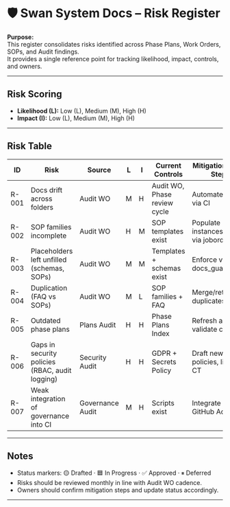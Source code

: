 # 🛡 Swan System Docs – Risk Register

**Purpose:**  
This register consolidates risks identified across Phase Plans, Work Orders, SOPs, and Audit findings.  
It provides a single reference point for tracking likelihood, impact, controls, and owners.

---

## Risk Scoring
- **Likelihood (L):** Low (L), Medium (M), High (H)
- **Impact (I):** Low (L), Medium (M), High (H)

---

## Risk Table

| ID | Risk | Source | L | I | Current Controls | Mitigation / Next Steps | Owner | Status |
|----|------|--------|---|---|------------------|-------------------------|-------|--------|
| R-001 | Docs drift across folders | Audit WO | M | H | Audit WO, Phase review cycle | Automate checks via CI | Docs Owner | 🟡 |
| R-002 | SOP families incomplete | Audit WO | H | M | SOP templates exist | Populate instances, track via joborders | Process Owner | 🟦 |
| R-003 | Placeholders left unfilled (schemas, SOPs) | Audit WO | M | M | Templates + schemas exist | Enforce via docs_guardian.py | Tech Lead | 🟡 |
| R-004 | Duplication (FAQ vs SOPs) | Audit WO | M | L | SOP families + FAQ | Merge/retire duplicates | Docs Owner | ⏸ |
| R-005 | Outdated phase plans | Plans Audit | H | H | Phase Plans Index | Refresh and validate content | PMO | 🟦 |
| R-006 | Gaps in security policies (RBAC, audit logging) | Security Audit | H | H | GDPR + Secrets Policy | Draft new policies, link to CT | Security Lead | 🟡 |
| R-007 | Weak integration of governance into CI | Governance Audit | M | H | Scripts exist | Integrate into GitHub Actions | DevOps | 🟡 |

---

## Notes
- Status markers: 🟡 Drafted · 🟦 In Progress · ✅ Approved · ⏸ Deferred  
- Risks should be reviewed monthly in line with Audit WO cadence.  
- Owners should confirm mitigation steps and update status accordingly.

---
